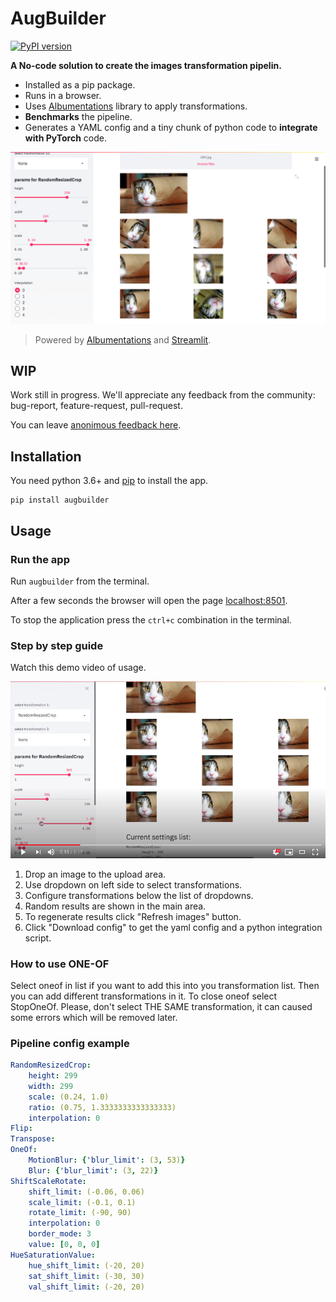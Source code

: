# AugBuilder

[![PyPI version](https://badge.fury.io/py/augbuilder.svg)](https://badge.fury.io/py/augbuilder)

**A No-code solution to create the images transformation pipelin.**

- Installed as a pip package.
- Runs in a browser.
- Uses [Albumentations](https://albumentations.ai/) library to apply transformations.
- **Benchmarks** the pipeline.
- Generates a YAML config and a tiny chunk of python code to **integrate with PyTorch** code.

![Interface image](https://raw.githubusercontent.com/7bits/augbuilder/master/docs/images/screenshot_1.png)

> Powered by [Albumentations](https://albumentations.ai/) and [Streamlit](https://streamlit.io/).

## WIP

Work still in progress.
We'll appreciate any feedback from the community: bug-report, feature-request, pull-request.

You can leave [anonimous feedback here](https://forms.gle/VGkYs4fiLWDexBGV9).

## Installation

You need python 3.6+ and [pip](https://pip.pypa.io/en/stable/installing/) to install the app.

```shell
pip install augbuilder
```

## Usage

### Run the app

Run `augbuilder` from the terminal.

After a few seconds the browser will open the page [localhost:8501](http://localhost:8501).

To stop the application press the `ctrl+c` combination in the terminal.

### Step by step guide

Watch this demo video of usage.

[![youtube video](https://raw.githubusercontent.com/7bits/augbuilder/master/docs/images/video_preview.png)](https://youtu.be/SVppY2Kobm0)

1. Drop an image to the upload area.
2. Use dropdown on left side to select transformations.
3. Configure transformations below the list of dropdowns.
4. Random results are shown in the main area.
5. To regenerate results click "Refresh images" button.
6. Click "Download config" to get the yaml config and a python integration script.

### How to use ONE-OF

Select oneof in list if you want to add this into you transformation list.
Then you can add different transformations in it.
To close oneof select StopOneOf.
Please, don't select THE SAME transformation, it can caused some errors which will be removed later.

### Pipeline config example

```yaml
RandomResizedCrop:
    height: 299
    width: 299
    scale: (0.24, 1.0)
    ratio: (0.75, 1.3333333333333333)
    interpolation: 0
Flip:
Transpose:
OneOf:
    MotionBlur: {'blur_limit': (3, 53)}
    Blur: {'blur_limit': (3, 22)}
ShiftScaleRotate:
    shift_limit: (-0.06, 0.06)
    scale_limit: (-0.1, 0.1)
    rotate_limit: (-90, 90)
    interpolation: 0
    border_mode: 3
    value: [0, 0, 0]
HueSaturationValue:
    hue_shift_limit: (-20, 20)
    sat_shift_limit: (-30, 30)
    val_shift_limit: (-20, 20)
```
